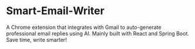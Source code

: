 # Smart-Email-Writer
A Chrome extension that integrates with Gmail to auto-generate professional email replies using AI. Mainly built with React and Spring Boot. Save time, write smarter!
